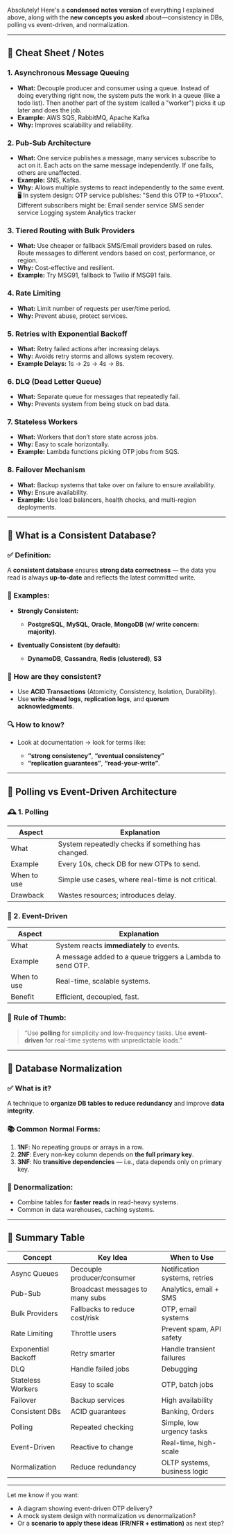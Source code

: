 Absolutely! Here's a **condensed notes version** of everything I explained above, along with the **new concepts you asked** about—consistency in DBs, polling vs event-driven, and normalization.

---

## 🔖 **Cheat Sheet / Notes**

### 1. **Asynchronous Message Queuing**

* **What:** Decouple producer and consumer using a queue. Instead of doing everything right now, the system puts the work in a queue (like a todo list). Then another part of the system (called a "worker") picks it up later and does the job.
* **Example:** AWS SQS, RabbitMQ, Apache Kafka
* **Why:** Improves scalability and reliability.

### 2. **Pub-Sub Architecture**

* **What:** One service publishes a message, many services subscribe to act on it. Each acts on the same message independently. If one fails, others are unaffected.
* **Example:** SNS, Kafka.
* **Why:** Allows multiple systems to react independently to the same event.
🖥️ In system design:
OTP service publishes: "Send this OTP to +91xxxx".
Different subscribers might be:
Email sender service
SMS sender service
Logging system
Analytics tracker

### 3. **Tiered Routing with Bulk Providers**

* **What:** Use cheaper or fallback SMS/Email providers based on rules. Route messages to different vendors based on cost, performance, or region.
* **Why:** Cost-effective and resilient.
* **Example:** Try MSG91, fallback to Twilio if MSG91 fails.


### 4. **Rate Limiting**

* **What:** Limit number of requests per user/time period.
* **Why:** Prevent abuse, protect services.

### 5. **Retries with Exponential Backoff**

* **What:** Retry failed actions after increasing delays.
* **Why:** Avoids retry storms and allows system recovery.
* **Example Delays:** 1s → 2s → 4s → 8s.

### 6. **DLQ (Dead Letter Queue)**

* **What:** Separate queue for messages that repeatedly fail.
* **Why:** Prevents system from being stuck on bad data.

### 7. **Stateless Workers**

* **What:** Workers that don’t store state across jobs.
* **Why:** Easy to scale horizontally.
* **Example:** Lambda functions picking OTP jobs from SQS.

### 8. **Failover Mechanism**

* **What:** Backup systems that take over on failure to ensure availability.
* **Why:** Ensure availability.
* **Example:** Use load balancers, health checks, and multi-region deployments.

---

## 🧠 **What is a Consistent Database?**

### ✅ **Definition:**

A **consistent database** ensures **strong data correctness** — the data you read is always **up-to-date** and reflects the latest committed write.

### 🧱 Examples:

* **Strongly Consistent:**

  * **PostgreSQL**, **MySQL**, **Oracle**, **MongoDB (w/ write concern: majority)**.
* **Eventually Consistent (by default):**

  * **DynamoDB**, **Cassandra**, **Redis (clustered)**, **S3**

### 🧮 **How are they consistent?**

* Use **ACID Transactions** (Atomicity, Consistency, Isolation, Durability).
* Use **write-ahead logs**, **replication logs**, and **quorum acknowledgments**.

### 🔍 How to know?

* Look at documentation → look for terms like:

  * **“strong consistency”**, **“eventual consistency”**
  * **“replication guarantees”**, **“read-your-write”**.

---

## 🔄 **Polling vs Event-Driven Architecture**

### 🕰️ 1. **Polling**

| Aspect      | Explanation                                        |
| ----------- | -------------------------------------------------- |
| What        | System repeatedly checks if something has changed. |
| Example     | Every 10s, check DB for new OTPs to send.          |
| When to use | Simple use cases, where real-time is not critical. |
| Drawback    | Wastes resources; introduces delay.                |

### 🔔 2. **Event-Driven**

| Aspect      | Explanation                                               |
| ----------- | --------------------------------------------------------- |
| What        | System reacts **immediately** to events.                  |
| Example     | A message added to a queue triggers a Lambda to send OTP. |
| When to use | Real-time, scalable systems.                              |
| Benefit     | Efficient, decoupled, fast.                               |

### 🧠 Rule of Thumb:

> “Use **polling** for simplicity and low-frequency tasks. Use **event-driven** for real-time systems with unpredictable loads.”

---

## 🧱 **Database Normalization**

### ✅ **What is it?**

A technique to **organize DB tables to reduce redundancy** and improve **data integrity**.

### 📚 Common Normal Forms:

1. **1NF**: No repeating groups or arrays in a row.
2. **2NF**: Every non-key column depends on **the full primary key**.
3. **3NF**: No **transitive dependencies** — i.e., data depends only on primary key.

### 🔄 Denormalization:

* Combine tables for **faster reads** in read-heavy systems.
* Common in data warehouses, caching systems.

---

## 📌 Summary Table

| Concept             | Key Idea                        | When to Use                   |
| ------------------- | ------------------------------- | ----------------------------- |
| Async Queues        | Decouple producer/consumer      | Notification systems, retries |
| Pub-Sub             | Broadcast messages to many subs | Analytics, email + SMS        |
| Bulk Providers      | Fallbacks to reduce cost/risk   | OTP, email systems            |
| Rate Limiting       | Throttle users                  | Prevent spam, API safety      |
| Exponential Backoff | Retry smarter                   | Handle transient failures     |
| DLQ                 | Handle failed jobs              | Debugging                     |
| Stateless Workers   | Easy to scale                   | OTP, batch jobs               |
| Failover            | Backup services                 | High availability             |
| Consistent DBs      | ACID guarantees                 | Banking, Orders               |
| Polling             | Repeated checking               | Simple, low urgency tasks     |
| Event-Driven        | Reactive to change              | Real-time, high-scale         |
| Normalization       | Reduce redundancy               | OLTP systems, business logic  |

---

Let me know if you want:

* A diagram showing event-driven OTP delivery?
* A mock system design with normalization vs denormalization?
* Or a **scenario to apply these ideas (FR/NFR + estimation)** as next step?
